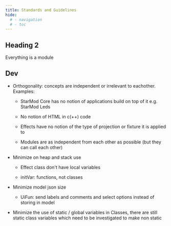 ```yaml
---
title: Standards and Guidelines
hide:
  # - navigation
  # - toc
---
```


## Heading 2

Everything is a module

## Dev

* Orthogonality: concepts are independent or irrelevant to eachother. Examples:

  * StarMod Core has no notion of applications build on top of it e.g. StarMod Leds

  * No notion of HTML in c(++) code

  * Effects have no notion of the type of projection or fixture it is applied to

  * Modules are as independent from each other as possible (but they can call each other)

* Minimize on heap and stack use

  * Effect class don't have local variables

  * initVar: functions, not classes

* Minimize model json size

  * UiFun: send labels and comments and select options instead of storing in model

* Minimize the use of static / global variables in Classes, there are still static class variables which need to be investigated to make non static

